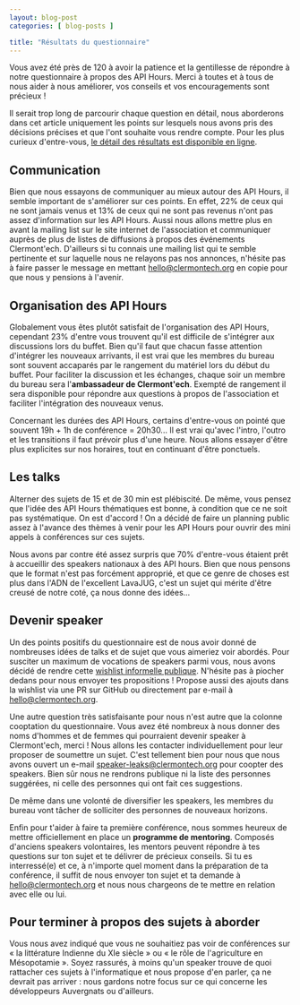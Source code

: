 ```yaml
---
layout: blog-post
categories: [ blog-posts ]

title: "Résultats du questionnaire"
---
```


Vous avez été près de 120 à avoir la patience et la gentillesse de répondre à notre questionnaire à propos des API Hours.
Merci à toutes et à tous de nous aider à nous améliorer, vos conseils et vos encouragements sont précieux !

Il serait trop long de parcourir chaque question en détail, nous aborderons dans cet article uniquement les points sur lesquels nous avons pris des décisions précises
et que l'ont souhaite vous rendre compte. Pour les plus curieux d'entre-vous, [le détail des résultats est disponible en ligne](https://clermontech.typeform.com/report/tOv7KJ/JikP).

## Communication

Bien que nous essayons de communiquer au mieux autour des API Hours, il semble important de s'améliorer sur ces points.
En effet, 22% de ceux qui ne sont jamais venus et 13% de ceux qui ne sont pas revenus n'ont pas assez d'information sur les API Hours.
Aussi nous allons mettre plus en avant la mailing list sur le site internet de l'association et communiquer auprès de plus de listes de diffusions à propos des événements Clermont'ech.
D'ailleurs si tu connais une mailing list qui te semble pertinente et sur laquelle nous ne relayons pas nos annonces, n'hésite pas à faire passer le message en mettant hello@clermontech.org en copie pour que nous y pensions à l'avenir.

## Organisation des API Hours

Globalement vous êtes plutôt satisfait de l'organisation des API Hours, cependant 23% d'entre vous trouvent qu'il est difficile de s'intégrer aux discussions lors du buffet.
Bien qu'il faut que chacun fasse attention d'intégrer les nouveaux arrivants, il est vrai que les membres du bureau sont souvent accaparés par le rangement du matériel lors du début du buffet.
Pour faciliter la discussion et les échanges, chaque soir un membre du bureau sera l'**ambassadeur de Clermont'ech**. Exempté de rangement il sera disponible pour répondre aux questions à propos de l'association et faciliter l'intégration des nouveaux venus.

Concernant les durées des API Hours, certains d'entre-vous on pointé que souvent 19h + 1h de conférence = 20h30... Il est vrai qu'avec l'intro, l'outro et les transitions il faut prévoir plus d'une heure. Nous allons essayer d'être plus explicites sur nos horaires, tout en continuant d'être ponctuels.

## Les talks

Alterner des sujets de 15 et de 30 min est plébiscité. De même, vous pensez que l'idée des API Hours thématiques est bonne, à condition que ce ne soit pas systématique. On est d'accord !
On a décidé de faire un planning public assez à l'avance des thèmes à venir pour les API Hours pour ouvrir des mini appels à conférences sur ces sujets.

Nous avons par contre été assez surpris que 70% d'entre-vous étaient prêt à accueillir des speakers nationaux à des API hours. Bien que nous pensons que le format n'est pas forcément approprié, et que ce genre de choses est plus dans l'ADN de l'excellent LavaJUG, c'est un sujet qui mérite d'être creusé de notre coté, ça nous donne des idées...

## Devenir speaker

Un des points positifs du questionnaire est de nous avoir donné de nombreuses idées de talks et de sujet que vous aimeriez voir abordés.
Pour susciter un maximum de vocations de speakers parmi vous, nous avons décidé de rendre cette [wishlist informelle publique](/api-hours/wishlist.html).
N'hésite pas à piocher dedans pour nous envoyer tes propositions ! Propose aussi des ajouts dans la wishlist via une PR sur GitHub ou directement par e-mail à hello@clermontech.org.

Une autre question très satisfaisante pour nous n'est autre que la colonne cooptation du questionnaire. Vous avez été nombreux à nous donner des noms d'hommes et de femmes qui pourraient devenir speaker à Clermont'ech, merci ! Nous allons les contacter individuellement pour leur proposer de soumettre un sujet.
C'est tellement bien pour nous que nous avons ouvert un e-mail speaker-leaks@clermontech.org pour coopter des speakers.
Bien sûr nous ne rendrons publique ni la liste des personnes suggérées, ni celle des personnes qui ont fait ces suggestions.

De même dans une volonté de diversifier les speakers, les membres du bureau vont tâcher de solliciter des personnes de nouveaux horizons.

Enfin pour t'aider à faire ta première conférence, nous sommes heureux de mettre officiellement en place un **programme de mentoring**.
Composés d'anciens speakers volontaires, les mentors peuvent répondre à tes questions sur ton sujet et te délivrer de précieux conseils.
Si tu es interressé(e) et ce, à n'importe quel moment dans la préparation de ta conférence, il suffit de nous envoyer ton sujet et ta demande à hello@clermontech.org et nous nous chargeons de te mettre en relation avec elle ou lui.

## Pour terminer à propos des sujets à aborder

Vous nous avez indiqué que vous ne souhaitiez pas voir de conférences sur « la littérature Indienne du XIe siècle » ou « le rôle de l'agriculture en Mésopotamie ».  Soyez rassurés, à moins qu'un speaker trouve de quoi rattacher ces sujets à l'informatique et nous propose d'en parler, ça ne devrait pas arriver : nous gardons notre focus sur ce qui concerne les développeurs Auvergnats ou d'ailleurs.
